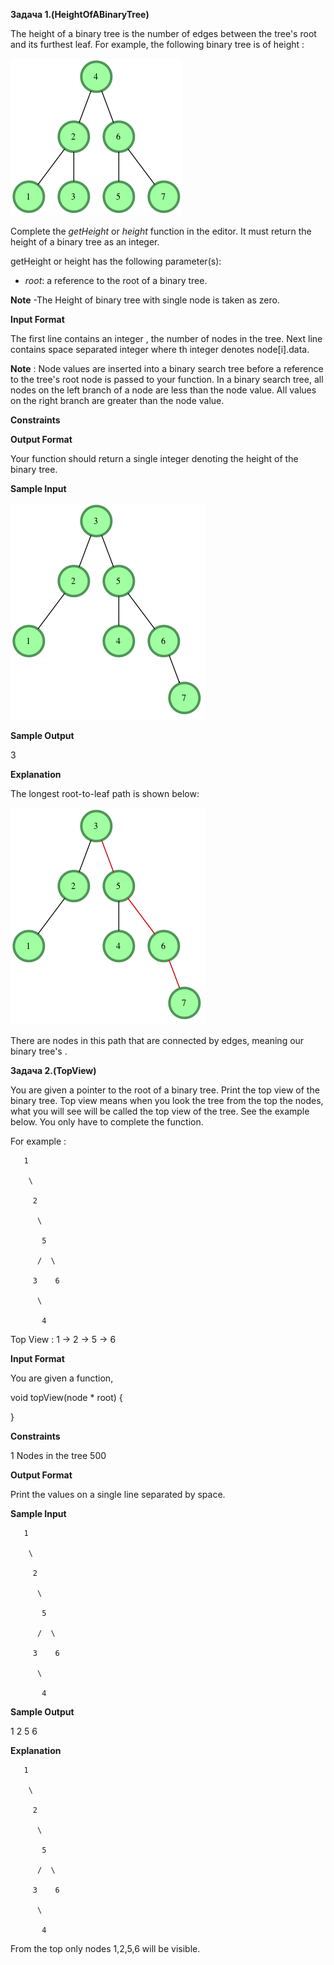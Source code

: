 **Задача 1.(HeightOfABinaryTree)**

The height of a binary tree is the number of edges between the tree&#39;s root and its furthest leaf. For example, the following binary tree is of height :

![Image 1](Homeworks/Homework6/1.png)

Complete the _getHeight_ or _height_ function in the editor. It must return the height of a binary tree as an integer.

getHeight or height has the following parameter(s):

- _root_: a reference to the root of a binary tree.

**Note**  -The Height of binary tree with single node is taken as zero.

**Input Format**

The first line contains an integer , the number of nodes in the tree.
Next line contains  space separated integer where th integer denotes node[i].data.

**Note** : Node values are inserted into a binary search tree before a reference to the tree&#39;s root node is passed to your function. In a binary search tree, all nodes on the left branch of a node are less than the node value. All values on the right branch are greater than the node value.

**Constraints**

**Output Format**

Your function should return a single integer denoting the height of the binary tree.

**Sample Input**

 ![Image 2](/2.png)

**Sample Output**

3

**Explanation**

The longest root-to-leaf path is shown below:

![Image 3](/3.png)

There are  nodes in this path that are connected by  edges, meaning our binary tree&#39;s .

**Задача 2.(TopView)**

You are given a pointer to the root of a binary tree. Print the top view of the binary tree.
Top view means when you look the tree from the top the nodes, what you will see will be called the top view of the tree. See the example below.
You only have to complete the function.

For example :
```
   1

    \

     2

      \

       5

      /  \

     3    6

      \

       4
```
Top View : 1 -> 2 -> 5 -> 6

**Input Format**

You are given a function,

void topView(node \* root) {

}

**Constraints**

1 Nodes in the tree  500

**Output Format**

Print the values on a single line separated by space.

**Sample Input**
```
   1

    \

     2

      \

       5

      /  \

     3    6

      \

       4
```
**Sample Output**

1 2 5 6

**Explanation**
```
   1

    \

     2

      \

       5

      /  \

     3    6

      \

       4
```
From the top only nodes 1,2,5,6 will be visible.
